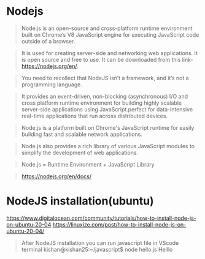 # Nodejs

> Node.js is an open-source and cross-platform runtime environment built on Chrome’s V8 JavaScript engine for executing JavaScript code outside of a browser.

> It is   used for creating server-side and networking web applications. It is open source and free to use. It can be downloaded from this link- https://nodejs.org/en/.

 >You need to recollect that NodeJS isn’t a framework, and it’s not a programming language. 
 
 >It provides an event-driven, non-blocking (asynchronous) I/O and cross platform runtime environment for building 
 highly scalable server-side applications using JavaScript.perfect for data-intensive real-time applications that run
 across distributed devices.

> Node.js is a platform built on Chrome's JavaScript runtime for easily building fast and scalable network applications. 
 

> Node.js also provides a rich library of various JavaScript modules to simplify the development of web applications.

> Node.js = Runtime Environment + JavaScript Library

> https://nodejs.org/en/docs/

# NodeJS installation(ubuntu)

https://www.digitalocean.com/community/tutorials/how-to-install-node-js-on-ubuntu-20-04
https://linuxize.com/post/how-to-install-node-js-on-ubuntu-20-04/

>After NodeJS installation you can run javascript file in VScode terminal 
> kishan@kishan25:~/javascript$ node hello.js
Helllo
